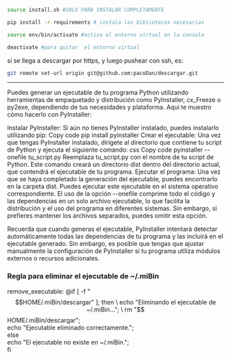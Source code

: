 ```sh
source install.sh #SOLO PARA INSTALAR COMPLETAMENTE
```
```sh
pip install -r requirements # instala las bibliotecas necesarias
```
```sh
source env/bin/activate #activa el entorno virtual en la consola
```
```sh
deactivate #para quitar  el entorno virtual
```
si se llega a descargar por https, y luego pushear con ssh, es:

```sh
git remote set-url origin git@github.com:pacoDan/descargar.git
```
--------------------------------------------------

Puedes generar un ejecutable de tu programa Python utilizando herramientas de empaquetado y distribución como PyInstaller, cx_Freeze o py2exe, dependiendo de tus necesidades y plataforma. Aquí te muestro cómo hacerlo con PyInstaller:

Instalar PyInstaller:
Si aún no tienes PyInstaller instalado, puedes instalarlo utilizando pip:
Copy code
pip install pyinstaller
Crear el ejecutable:
Una vez que tengas PyInstaller instalado, dirígete al directorio que contiene tu script de Python y ejecuta el siguiente comando:
css
Copy code
pyinstaller --onefile tu_script.py
Reemplaza tu_script.py con el nombre de tu script de Python. Este comando creará un directorio dist dentro del directorio actual, que contendrá el ejecutable de tu programa.
Ejecutar el programa:
Una vez que se haya completado la generación del ejecutable, puedes encontrarlo en la carpeta dist. Puedes ejecutar este ejecutable en el sistema operativo correspondiente.
El uso de la opción --onefile comprime todo el código y las dependencias en un solo archivo ejecutable, lo que facilita la distribución y el uso del programa en diferentes sistemas. Sin embargo, si prefieres mantener los archivos separados, puedes omitir esta opción.

Recuerda que cuando generas el ejecutable, PyInstaller intentará detectar automáticamente todas las dependencias de tu programa y las incluirá en el ejecutable generado. Sin embargo, es posible que tengas que ajustar manualmente la configuración de PyInstaller si tu programa utiliza módulos externos o recursos adicionales.



### Regla para eliminar el ejecutable de ~/.miBin
remove_executable:
	@if [ -f "$$HOME/.miBin/descargar" ]; then \
		echo "Eliminando el ejecutable de ~/.miBin..."; \
		rm "$$HOME/.miBin/descargar"; \
		echo "Ejecutable eliminado correctamente."; \
	else \
		echo "El ejecutable no existe en ~/.miBin."; \
	fi